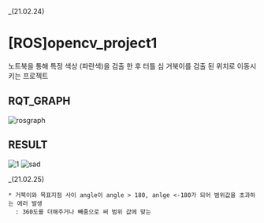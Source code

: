 _(21.02.24)
# [ROS]opencv_project1
노트북을 통해 특정 색상 (파란색)을 검출 한 후 터틀 심 거북이를 검출 된 위치로 이동시키는 프로젝트
## RQT_GRAPH
![rosgraph](https://user-images.githubusercontent.com/79581819/109004754-84f5e900-76ec-11eb-85fc-a05972cb8ff5.png)
## RESULT
![1](https://user-images.githubusercontent.com/79581819/109004988-cdada200-76ec-11eb-8bac-848983b45ef1.jpg)
![sad](https://user-images.githubusercontent.com/79581819/109004884-aa82f280-76ec-11eb-87f5-32f2adeb3fa9.jpg)

_(21.02.25)
```
* 거북이와 목표지점 사이 angle이 angle > 180, anlge <-180가 되어 범위값을 초과하는 에러 발생
  : 360도를 더해주거나 빼줌으로 써 범위 값에 맞는 
```
